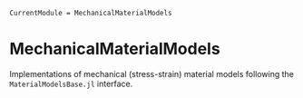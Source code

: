```@meta
CurrentModule = MechanicalMaterialModels
```

# MechanicalMaterialModels

Implementations of mechanical (stress-strain) material models following 
the `MaterialModelsBase.jl` interface. 

